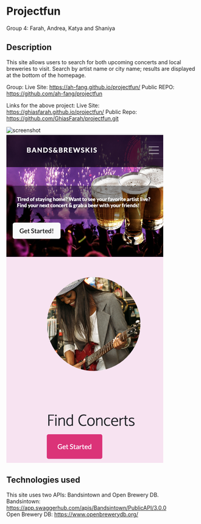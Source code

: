 # Projectfun
Group 4: Farah, Andrea, Katya and Shaniya

## Description 

This site allows users to search for both upcoming concerts and local breweries to visit. Search by artist name or city name; results are displayed at the bottom of the homepage.<br>

Group:
Live Site: https://ah-fang.github.io/projectfun/
Public REPO: https://github.com/ah-fang/projectfun

Links for the above project:
Live Site: https://ghiasfarah.github.io/projectfun/
Public Repo: https://github.com/GhiasFarah/projectfun.git

![screenshot](./assets/img/screenshot-home.png)
![screenshot](./assets/img/mobile-screenshot.png)

## Technologies used
This site uses two APIs: Bandsintown and Open Brewery DB.<br>
Bandsintown: https://app.swaggerhub.com/apis/Bandsintown/PublicAPI/3.0.0<br>
Open Brewery DB: https://www.openbrewerydb.org/ 



